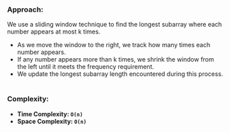 ### Approach:
We use a sliding window technique to find the longest subarray where each number appears at most k times.
- As we move the window to the right, we track how many times each number appears.
- If any number appears more than k times, we shrink the window from the left until it meets the frequency requirement.
- We update the longest subarray length encountered during this process.
​
### Complexity:
- **Time Complexity: `O(n)`**
- **Space Complexity: `O(n)`**